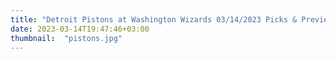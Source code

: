 ```yaml
---
title: "Detroit Pistons at Washington Wizards 03/14/2023 Picks & Preview"
date: 2023-03-14T19:47:46+03:00
thumbnail:  "pistons.jpg"
---
```


